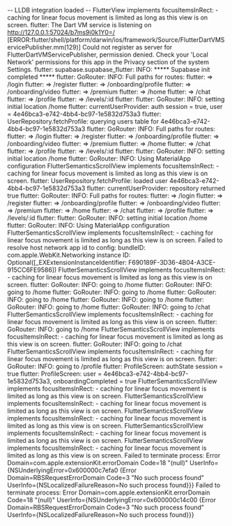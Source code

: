 -- LLDB integration loaded --
FlutterView implements focusItemsInRect: - caching for linear focus movement is limited as long as this view is on screen.
flutter: The Dart VM service is listening on http://127.0.0.1:57024/b7ms9i0k1Y0=/
[ERROR:flutter/shell/platform/darwin/ios/framework/Source/FlutterDartVMServicePublisher.mm(129)] Could not register as server for FlutterDartVMServicePublisher, permission denied. Check your 'Local Network' permissions for this app in the Privacy section of the system Settings.
flutter: supabase.supabase_flutter: INFO: ***** Supabase init completed *****
flutter: GoRouter: INFO: Full paths for routes:
flutter:   => /login
flutter:   => /register
flutter:   => /onboarding/profile
flutter:   => /onboarding/video
flutter:   => /premium
flutter:   => /home
flutter:   => /chat
flutter:   => /profile
flutter:   => /levels/:id
flutter:
flutter: GoRouter: INFO: setting initial location /home
flutter: currentUserProvider: auth session = true, user = 4e46bca3-e742-4bb4-bc97-1e5832d753a3
flutter: UserRepository.fetchProfile: querying users table for 4e46bca3-e742-4bb4-bc97-1e5832d753a3
flutter: GoRouter: INFO: Full paths for routes:
flutter:   => /login
flutter:   => /register
flutter:   => /onboarding/profile
flutter:   => /onboarding/video
flutter:   => /premium
flutter:   => /home
flutter:   => /chat
flutter:   => /profile
flutter:   => /levels/:id
flutter:
flutter: GoRouter: INFO: setting initial location /home
flutter: GoRouter: INFO: Using MaterialApp configuration
FlutterSemanticsScrollView implements focusItemsInRect: - caching for linear focus movement is limited as long as this view is on screen.
flutter: UserRepository.fetchProfile: loaded user 4e46bca3-e742-4bb4-bc97-1e5832d753a3
flutter: currentUserProvider: repository returned true
flutter: GoRouter: INFO: Full paths for routes:
flutter:   => /login
flutter:   => /register
flutter:   => /onboarding/profile
flutter:   => /onboarding/video
flutter:   => /premium
flutter:   => /home
flutter:   => /chat
flutter:   => /profile
flutter:   => /levels/:id
flutter:
flutter: GoRouter: INFO: setting initial location /home
flutter: GoRouter: INFO: Using MaterialApp configuration
FlutterSemanticsScrollView implements focusItemsInRect: - caching for linear focus movement is limited as long as this view is on screen.
Failed to resolve host network app id to config: bundleID: com.apple.WebKit.Networking instance ID: Optional([_EXExtensionInstanceIdentifier: F690189F-3D36-4B04-A3CE-915CC6FE9586])
FlutterSemanticsScrollView implements focusItemsInRect: - caching for linear focus movement is limited as long as this view is on screen.
flutter: GoRouter: INFO: going to /home
flutter: GoRouter: INFO: going to /home
flutter: GoRouter: INFO: going to /home
flutter: GoRouter: INFO: going to /home
flutter: GoRouter: INFO: going to /home
flutter: GoRouter: INFO: going to /home
flutter: GoRouter: INFO: going to /chat
FlutterSemanticsScrollView implements focusItemsInRect: - caching for linear focus movement is limited as long as this view is on screen.
flutter: GoRouter: INFO: going to /home
FlutterSemanticsScrollView implements focusItemsInRect: - caching for linear focus movement is limited as long as this view is on screen.
flutter: GoRouter: INFO: going to /chat
FlutterSemanticsScrollView implements focusItemsInRect: - caching for linear focus movement is limited as long as this view is on screen.
flutter: GoRouter: INFO: going to /profile
flutter: ProfileScreen: authState session = true
flutter: ProfileScreen: user = 4e46bca3-e742-4bb4-bc97-1e5832d753a3, onboardingCompleted = true
FlutterSemanticsScrollView implements focusItemsInRect: - caching for linear focus movement is limited as long as this view is on screen.
FlutterSemanticsScrollView implements focusItemsInRect: - caching for linear focus movement is limited as long as this view is on screen.
FlutterSemanticsScrollView implements focusItemsInRect: - caching for linear focus movement is limited as long as this view is on screen.
FlutterSemanticsScrollView implements focusItemsInRect: - caching for linear focus movement is limited as long as this view is on screen.
FlutterSemanticsScrollView implements focusItemsInRect: - caching for linear focus movement is limited as long as this view is on screen.
Failed to terminate process: Error Domain=com.apple.extensionKit.errorDomain Code=18 "(null)" UserInfo={NSUnderlyingError=0x600000c7efa0 {Error Domain=RBSRequestErrorDomain Code=3 "No such process found" UserInfo={NSLocalizedFailureReason=No such process found}}}
Failed to terminate process: Error Domain=com.apple.extensionKit.errorDomain Code=18 "(null)" UserInfo={NSUnderlyingError=0x600000c14c00 {Error Domain=RBSRequestErrorDomain Code=3 "No such process found" UserInfo={NSLocalizedFailureReason=No such process found}}}